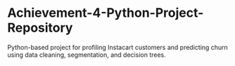 # Achievement-4-Python-Project-Repository
Python-based project for profiling Instacart customers and predicting churn using data cleaning, segmentation, and decision trees.

